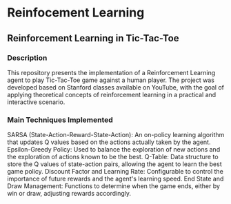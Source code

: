 # Reinfocement Learning

## Reinforcement Learning in Tic-Tac-Toe
### Description
This repository presents the implementation of a Reinforcement Learning agent to play Tic-Tac-Toe game against a human player. The project was developed based on Stanford classes available on YouTube, with the goal of applying theoretical concepts of reinforcement learning in a practical and interactive scenario.

### Main Techniques Implemented
SARSA (State-Action-Reward-State-Action): An on-policy learning algorithm that updates Q values ​​based on the actions actually taken by the agent.
Epsilon-Greedy Policy: Used to balance the exploration of new actions and the exploration of actions known to be the best.
Q-Table: Data structure to store the Q values ​​of state-action pairs, allowing the agent to learn the best game policy.
Discount Factor and Learning Rate: Configurable to control the importance of future rewards and the agent's learning speed.
End State and Draw Management: Functions to determine when the game ends, either by win or draw, adjusting rewards accordingly.
